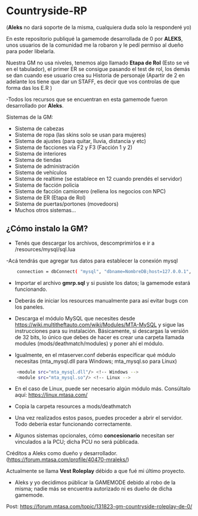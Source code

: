 # Countryside-RP

(**Aleks** no dará soporte de la misma, cualquiera duda solo la responderé yo)

En este repositorio publiqué la gamemode desarrollada de 0 por **ALEKS**, unos usuarios de la comunidad me la robaron y le pedí permiso al dueño para poder libelarla.

Nuestra GM no usa niveles, tenemos algo llamado **Etapa de Rol** (Esto se vé en el tabulador), el primer ER se consigue pasando el test de rol, los demás se dan cuando ese usuario crea su Historia de personaje (Apartir de 2 en adelante los tiene que dar un STAFF, es decir que vos controlas de que forma das los E.R )

-Todos los recursos que se encuentran en esta gamemode fueron desarrollado por **Aleks**.

Sistemas de la GM:

- Sistema de cabezas
- Sistema de ropa (las skins solo se  usan para mujeres)
- Sistema de ajustes (para quitar, lluvia, distancia y etc)
- Sistema de facciones vía F2 y F3 (Facción 1 y 2)
- Sistema de interiores
- Sistema de tiendas
- Sistema de administración
- Sistema de vehículos
- Sistema de realtime (se establece en 12 cuando prendés el servidor)
- Sistema de facción policia
- Sistema de facción camionero (rellena los negocios con NPC)
- Sistema de ER (Etapa de Rol)
- Sistema de puertas/portones (movedoors)
- Muchos otros sistemas...

## ¿Cómo instalo la GM?

- Tenés que descargar los archivos, descomprimirlos e ir a /resources/mysql/sql.lua

-Acá tendrás que agregar tus datos para establecer la conexión mysql
```bash
	connection = dbConnect( "mysql", "dbname=NombreDB;host=127.0.0.1", "usuario", "contraseña", "share=0" )
```

- Importar el archivo **gmrp.sql** y si pusiste los datos; la gamemode estará funcionando.


- Deberás de iniciar los resources manualmente para así evitar bugs con los paneles.

- Descarga el módulo MySQL que necesites desde https://wiki.multitheftauto.com/wiki/Modules/MTA-MySQL y sigue las instrucciones para su instalación.
Básicamente, si descargas la versión de 32 bits, lo único que debes de hacer es crear una carpeta llamada modules (mods/deathmatch/modules) y poner ahí el módulo.

- Igualmente, en el mtaserver.conf deberás especificar qué módulo necesitas (mta_mysql.dll para Windows; mta_mysql.so para Linux)
```bash
    <module src="mta_mysql.dll"/> <!-- Windows -->
    <module src="mta_mysql.so"/> <!-- Linux -->
```

- En el caso de Linux, puede ser necesario algún módulo más. Consúltalo aquí: https://linux.mtasa.com/

- Copia la carpeta resources a mods/deathmatch

- Una vez realizados estos pasos, puedes proceder a abrir el servidor. Todo debería estar funcionando correctamente.

- Algunos sistemas opcionales, cómo **concesionario** necesitan ser vinculados a la PCU; dicha PCU no será públicada. 


Créditos a Aleks como dueño y desarrollador. (https://forum.mtasa.com/profile/40470-mraleks/)

Actualmente se llama **Vest Roleplay** débido a que fué mi último proyecto.

- Aleks y yo decidimos públicar la GAMEMODE debido al robo de la misma; nadie más se encuentra autorizado ni es dueño de dicha gamemode.

Post: https://forum.mtasa.com/topic/131823-gm-countryside-roleplay-de-0/

